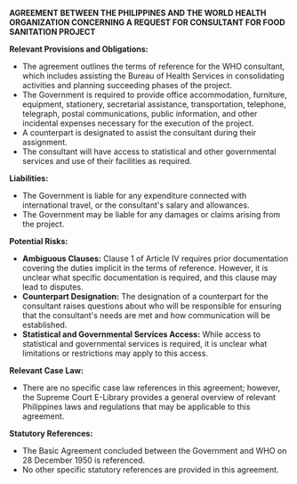 **AGREEMENT BETWEEN THE PHILIPPINES AND THE WORLD HEALTH ORGANIZATION CONCERNING A REQUEST FOR CONSULTANT FOR FOOD SANITATION PROJECT**

**Relevant Provisions and Obligations:**

*   The agreement outlines the terms of reference for the WHO consultant, which includes assisting the Bureau of Health Services in consolidating activities and planning succeeding phases of the project.
*   The Government is required to provide office accommodation, furniture, equipment, stationery, secretarial assistance, transportation, telephone, telegraph, postal communications, public information, and other incidental expenses necessary for the execution of the project.
*   A counterpart is designated to assist the consultant during their assignment.
*   The consultant will have access to statistical and other governmental services and use of their facilities as required.

**Liabilities:**

*   The Government is liable for any expenditure connected with international travel, or the consultant's salary and allowances.
*   The Government may be liable for any damages or claims arising from the project.

**Potential Risks:**

*   **Ambiguous Clauses:** Clause 1 of Article IV requires prior documentation covering the duties implicit in the terms of reference. However, it is unclear what specific documentation is required, and this clause may lead to disputes.
*   **Counterpart Designation:** The designation of a counterpart for the consultant raises questions about who will be responsible for ensuring that the consultant's needs are met and how communication will be established.
*   **Statistical and Governmental Services Access:** While access to statistical and governmental services is required, it is unclear what limitations or restrictions may apply to this access.

**Relevant Case Law:**

*   There are no specific case law references in this agreement; however, the Supreme Court E-Library provides a general overview of relevant Philippines laws and regulations that may be applicable to this agreement.

**Statutory References:**

*   The Basic Agreement concluded between the Government and WHO on 28 December 1950 is referenced.
*   No other specific statutory references are provided in this agreement.